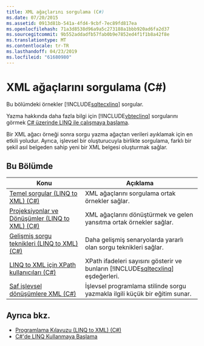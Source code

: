 ```yaml
---
title: XML ağaçlarını sorgulama (C#)
ms.date: 07/20/2015
ms.assetid: 0913d81b-541a-4fd4-9cbf-7ec89fd817ea
ms.openlocfilehash: 71a3d8538d96a9a5c273188a1bbb920ad6fa2d37
ms.sourcegitcommit: 9b552addadfb57fab0b9e7852ed4f1f1b8a42f8e
ms.translationtype: MT
ms.contentlocale: tr-TR
ms.lasthandoff: 04/23/2019
ms.locfileid: "61680980"
---
```

# <a name="querying-xml-trees-c"></a>XML ağaçlarını sorgulama (C#)
Bu bölümdeki örnekler [!INCLUDE[sqltecxlinq](~/includes/sqltecxlinq-md.md)] sorgular.  
  
 Yazma hakkında daha fazla bilgi için [!INCLUDE[vbteclinq](~/includes/vbteclinq-md.md)] sorgularını görmek [C# üzerinde LINQ ile çalışmaya başlama](../../../../csharp/programming-guide/concepts/linq/getting-started-with-linq.md).  
  
 Bir XML ağacı örneği sonra sorgu yazma ağaçtan verileri ayıklamak için en etkili yoludur. Ayrıca, işlevsel bir oluşturucuyla birlikte sorgulama, farklı bir şekil asıl belgeden sahip yeni bir XML belgesi oluşturmak sağlar.  
  
## <a name="in-this-section"></a>Bu Bölümde  
  
|Konu|Açıklama|  
|-----------|-----------------|  
|[Temel sorgular (LINQ to XML) (C#)](../../../../csharp/programming-guide/concepts/linq/basic-queries-linq-to-xml.md)|XML ağaçlarını sorgulama ortak örnekler sağlar.|  
|[Projeksiyonlar ve Dönüşümler (LINQ to XML) (C#)](../../../../csharp/programming-guide/concepts/linq/projections-and-transformations-linq-to-xml.md)|XML ağaçlarını dönüştürmek ve gelen yansıtma ortak örnekler sağlar.|  
|[Gelişmiş sorgu teknikleri (LINQ to XML) (C#)](../../../../csharp/programming-guide/concepts/linq/advanced-query-techniques-linq-to-xml.md)|Daha gelişmiş senaryolarda yararlı olan sorgu teknikleri sağlar.|  
|[LINQ to XML için XPath kullanıcıları (C#)](../../../../csharp/programming-guide/concepts/linq/linq-to-xml-for-xpath-users.md)|XPath ifadeleri sayısını gösterir ve bunların [!INCLUDE[sqltecxlinq](~/includes/sqltecxlinq-md.md)] eşdeğerleri.|  
|[Saf işlevsel dönüşümlere XML (C#)](../../../../csharp/programming-guide/concepts/linq/pure-functional-transformations-of-xml.md)|İşlevsel programlama stilinde sorgu yazmakla ilgili küçük bir eğitim sunar.|  
  
## <a name="see-also"></a>Ayrıca bkz.

- [Programlama Kılavuzu (LINQ to XML) (C#)](../../../../csharp/programming-guide/concepts/linq/programming-guide-linq-to-xml.md)
- [C#'de LINQ Kullanmaya Başlama](../../../../csharp/programming-guide/concepts/linq/getting-started-with-linq.md)
